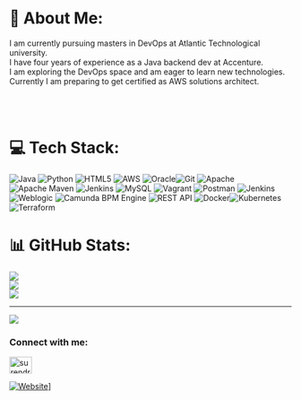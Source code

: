 # 💫 About Me:
I am currently pursuing masters in DevOps at Atlantic Technological university.<br>I have four years of experience as a Java backend dev at Accenture.<br>I am exploring the DevOps space and am eager to learn new technologies.<br>Currently I am preparing to get certified as AWS solutions architect.<br><br><br><br>


# 💻 Tech Stack:
![Java](https://img.shields.io/badge/java-%23ED8B00.svg?style=for-the-badge&logo=java&logoColor=white) ![Python](https://img.shields.io/badge/python-3670A0?style=for-the-badge&logo=python&logoColor=ffdd54) ![HTML5](https://img.shields.io/badge/html5-%23E34F26.svg?style=for-the-badge&logo=html5&logoColor=white) ![AWS](https://img.shields.io/badge/AWS-%23FF9900.svg?style=for-the-badge&logo=amazon-aws&logoColor=white) ![Oracle](https://img.shields.io/badge/Oracle-F80000?style=for-the-badge&logo=oracle&logoColor=white)![Git](https://img.shields.io/badge/Oracle-F80000?style=for-the-badge&logo=oracle&logoColor=white)   ![Apache](https://img.shields.io/badge/apache-%23D42029.svg?style=for-the-badge&logo=apache&logoColor=white) ![Apache Maven](https://img.shields.io/badge/Apache%20Maven-C71A36?style=for-the-badge&logo=Apache%20Maven&logoColor=white) ![Jenkins](https://img.shields.io/badge/jenkins-%232C5263.svg?style=for-the-badge&logo=jenkins&logoColor=white) ![MySQL](https://img.shields.io/badge/mysql-%2300f.svg?style=for-the-badge&logo=mysql&logoColor=white) ![Vagrant](https://img.shields.io/badge/vagrant-%231563FF.svg?style=for-the-badge&logo=vagrant&logoColor=white) ![Postman](https://img.shields.io/badge/Postman-FF6C37?style=for-the-badge&logo=postman&logoColor=white) ![Jenkins](https://img.shields.io/badge/java-%23ED8B00.svg?style=for-the-badge&logo=java&logoColor=white)![Weblogic](https://img.shields.io/badge/python-3670A0?style=for-the-badge&logo=python&logoColor=ffdd54) ![Camunda BPM Engine](https://img.shields.io/badge/html5-%23E34F26.svg?style=for-the-badge&logo=html5&logoColor=white) ![REST API](https://img.shields.io/badge/AWS-%23FF9900.svg?style=for-the-badge&logo=amazon-aws&logoColor=white) ![Docker](https://img.shields.io/badge/Oracle-F80000?style=for-the-badge&logo=oracle&logoColor=white)![Kubernetes](https://img.shields.io/badge/Oracle-F80000?style=for-the-badge&logo=oracle&logoColor=white) ![Terraform](https://img.shields.io/badge/Oracle-F80000?style=for-the-badge&logo=oracle&logoColor=white)  


# 📊 GitHub Stats:
![](https://github-readme-stats.vercel.app/api?username=surendran17&theme=blue-green&hide_border=true&include_all_commits=false&count_private=false)<br/>
![](https://github-readme-streak-stats.herokuapp.com/?user=surendran17&theme=blue-green&hide_border=true)<br/>
![](https://github-readme-stats.vercel.app/api/top-langs/?username=surendran17&theme=blue-green&hide_border=true&include_all_commits=false&count_private=false&layout=compact)

---
[![](https://visitcount.itsvg.in/api?id=surendran17&icon=8&color=0)](https://visitcount.itsvg.in)

<h3 align="left">Connect with me:</h3>
<p align="left">
<a href="https://linkedin.com/in/surendran-gopinathan" target="blank"><img align="center" src="https://raw.githubusercontent.com/rahuldkjain/github-profile-readme-generator/master/src/images/icons/Social/linked-in-alt.svg" alt="surendran-gopinathan" height="30" width="40" /></a>
</p>

[![Website](https://img.shields.io/badge/Website-%23082E4E.svg?style=for-the-badge&textColor=EAB41F)](https://surendranportfolio.github.io/Menu/)]


